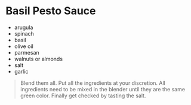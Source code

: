 # Basil Pesto Sauce
- arugula
- spinach
- basil
- olive oil
- parmesan
- walnuts or almonds
- salt
- garlic

>Blend them all.
Put all the ingredients at your discretion.
All ingredients need to be mixed in the blender until they are the same green color.
Finally get checked by tasting the salt.
